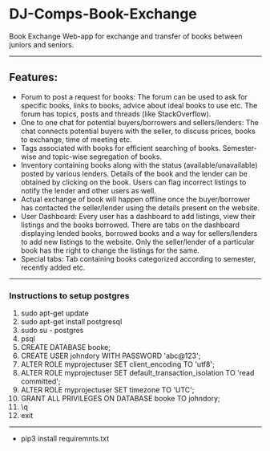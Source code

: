 # DJ-Comps-Book-Exchange
Book Exchange Web-app for exchange and transfer of books between juniors and seniors.

----------

## Features:

- Forum to post a request for books: The forum can be used to ask for specific books, links to books, advice about ideal books to use etc. The forum has topics, posts and threads (like StackOverflow).
- One to one chat for potential buyers/borrowers and sellers/lenders: The chat connects potential  buyers with the seller, to discuss prices, books to exchange, time of meeting etc.
- Tags associated with books for efficient searching of books. Semester-wise and topic-wise segregation of books. 
- Inventory containing books along with the status (available/unavailable) posted by various lenders. Details of the book and the lender can be obtained by clicking on the book. Users can flag incorrect listings to notify the lender and other users as well.
- Actual exchange of book will happen offline once the buyer/borrower has contacted the seller/lender using the details present on the website. 
- User Dashboard: Every user has a dashboard to add listings, view their listings and the books borrowed. There are tabs on the dashboard displaying lended books, borrowed books and a way for sellers/lenders to add new listings to the website. Only the seller/lender of a particular  book has  the right to change the listings for the same.  
- Special tabs: Tab containing books categorized according to semester, recently added etc.  

----------
### Instructions to setup postgres

 1. sudo apt-get update
 2. sudo apt-get install postgresql
 3. sudo su - postgres
 4. psql
 5. CREATE DATABASE booke;
 6. CREATE USER johndory WITH PASSWORD 'abc@123';
 7. ALTER ROLE myprojectuser SET client_encoding TO 'utf8';
 8. ALTER ROLE myprojectuser SET default_transaction_isolation TO 'read committed';
 9. ALTER ROLE myprojectuser SET timezone TO 'UTC';
 10. GRANT ALL PRIVILEGES ON DATABASE booke TO johndory;
 11. \q
 12. exit


----------
- pip3 install requiremnts.txt
